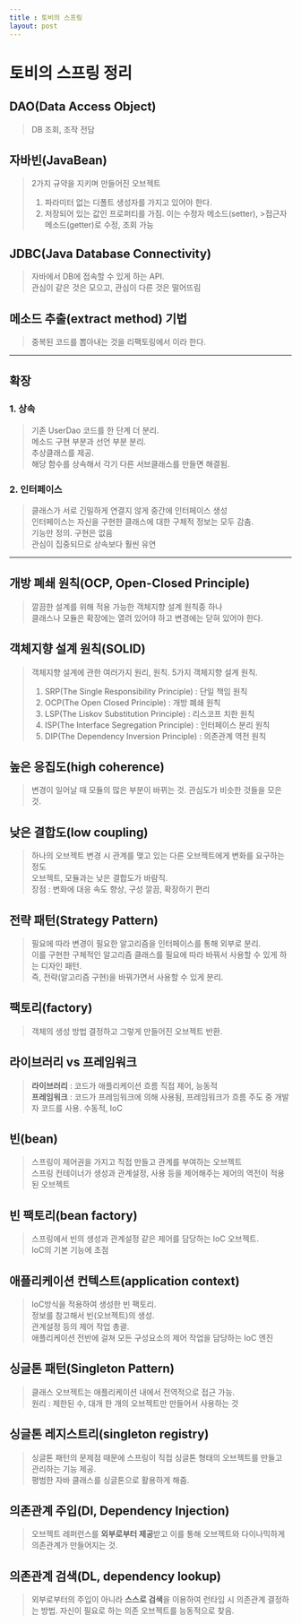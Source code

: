 ```yaml
---
title : 토비의 스프링
layout: post
---
```


# 토비의 스프링 정리

## DAO(Data Access Object)
>DB 조회, 조작 전담

## 자바빈(JavaBean)
>2가지 규약을 지키며 만들어진 오브젝트
>1. 파라미터 없는 디폴트 생성자를 가지고 있어야 한다.
>2. 저장되어 있는 값인 프로퍼티를 가짐. 이는 수정자 메소드(setter), >접근자 메소드(getter)로 수정, 조회 가능

## JDBC(Java Database Connectivity)
>자바에서 DB에 접속할 수 있게 하는 API.   
>관심이 같은 것은 모으고, 관심이 다른 것은 떨어뜨림

## 메소드 추출(extract method) 기법
>중복된 코드를 뽑아내는 것을 리팩토링에서 이라 한다.

---

## 확장
### 1. **상속**
>기존 UserDao 코드를 한 단계 더 분리.  
>메소드 구현 부분과 선언 부분 분리.  
>추상클래스를 제공.   
>해당 함수를 상속해서 각기 다른 서브클래스를 만들면 해결됨.

### 2. **인터페이스**

>클래스가 서로 긴밀하게 연결지 않게 중간에 인터페이스 생성  
>인터페이스는 자신을 구현한 클래스에 대한 구체적 정보는 모두 감춤.  
>기능만 정의. 구현은 없음  
>관심이 집중되므로 상속보다 훨씬 유연  

---

## 개방 폐쇄 원칙(OCP, Open-Closed Principle)
>깔끔한 설계를 위해 적용 가능한 객체지향 설계 원칙중 하나  
>클래스나 모듈은 확장에는 열려 있어야 하고 변경에는 닫혀 있어야 한다.  


## 객체지향 설계 원칙(SOLID)
>객체지향 설계에 관한 여러가지 원리, 원칙. 5가지 객체지향 설계 원칙.
>1. SRP(The Single Responsibility Principle) : 단일 책임 원칙
>2. OCP(The Open Closed Principle) : 개방 폐쇄 원칙
>3. LSP(The Liskov Substitution Principle) : 리스코프 치한 원칙
>4. ISP(The Interface Segregation Principle) : 인터페이스 분리 원칙
>5. DIP(The Dependency Inversion Principle) : 의존관계 역전 원칙

## 높은 응집도(high coherence)
>변경이 일어날 때 모듈의 많은 부분이 바뀌는 것.
>관심도가 비슷한 것들을 모은 것.

## 낮은 결합도(low coupling)
>하나의 오브젝트 변경 시 관계를 맺고 있는 다른 오브젝트에게 변화를 요구하는 정도  
>오브젝트, 모듈과는 낮은 결합도가 바람직.  
>장점 : 변화에 대응 속도 향상, 구성 깔끔, 확장하기 편리

## 전략 패턴(Strategy Pattern)
>필요에 따라 변경이 필요한 알고리즘을 인터페이스를 통해 외부로 분리.  
>이를 구현한 구체적인 알고리즘 클래스를 필요에 따라 바꿔서 사용할 수 있게 하는 디자인 패턴.  
>즉, 전략(알고리즘 구현)을 바꿔가면서 사용할 수 있게 분리.

## 팩토리(factory)
>객체의 생성 방법 결정하고 그렇게 만들어진 오브젝트 반환.


## 라이브러리 vs 프레임워크 
>**라이브러리** : 코드가 애플리케이션 흐름 직접 제어, 능동적   
>**프레임워크** : 코드가 프레임워크에 의해 사용됨, 프레임워크가 흐름 주도 중 개발자 코드를 사용. 수동적, IoC  


## 빈(bean)
>스프링이 제어권을 가지고 직접 만들고 관계를 부여하는 오브젝트  
>스프링 컨테이너가 생성과 관계설정, 사용 등을 제어해주는 제어의 역전이 적용된 오브젝트

## 빈 팩토리(bean factory)
>스프링에서 빈의 생성과 관계설정 같은 제어를 담당하는 IoC 오브젝트.  
>IoC의 기본 기능에 초점  

## 애플리케이션 컨텍스트(application context)
>IoC방식을 적용하여 생성한 빈 팩토리.  
>정보를 참고해서 빈(오브젝트)의 생성.  
>관계설정 등의 제어 작업 총괄.  
>애플리케이션 전반에 걸쳐 모든 구성요소의 제어 작업을 담당하는 IoC 엔진

## 싱글톤 패턴(Singleton Pattern)
>클래스 오브젝트는 애플리케이션 내에서 전역적으로 접근 가능.  
>원리 : 제한된 수, 대개 한 개의 오브젝트만 만들어서 사용하는 것


## 싱글톤 레지스트리(singleton registry)
>싱글톤 패턴의 문제점 때문에 스프링이 직접 싱글톤 형태의 오브젝트를 만들고 관리하는 기능 제공.  
>평범한 자바 클래스를 싱글톤으로 활용하게 해줌.

## 의존관계 주입(DI, Dependency Injection) 
>오브젝트 레퍼런스를 **외부로부터 제공**받고 이를 통해 오브젝트와 다이나믹하게 의존관계가 만들어지는 것.

## 의존관계 검색(DL, dependency lookup)
>외부로부터의 주입이 아니라 **스스로 검색**을 이용하여 런타임 시 의존관계 결정하는 방법.
>자신이 필요로 하는 의존 오브젝트를 능동적으로 찾음.
